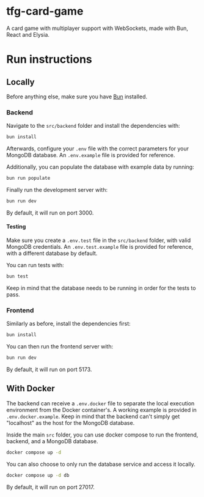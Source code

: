 # tfg-card-game

A card game with multiplayer support with WebSockets, made with
Bun, React and Elysia.

# Run instructions

## Locally

Before anything else, make sure you have [Bun](https://bun.sh/) installed.

### Backend

Navigate to the `src/backend` folder and install the dependencies with:

```bash
bun install
```

Afterwards, configure your `.env` file with the correct parameters for your
MongoDB database. An `.env.example` file is provided for reference.

Additionally, you can populate the database with example data by running:

```bash
bun run populate
```

Finally run the development server with:

```bash
bun run dev
```

By default, it will run on port 3000.

#### Testing

Make sure you create a `.env.test` file in the `src/backend` folder, with valid MongoDB credentials.
An `.env.test.example` file is provided for reference, with a different database by default.

You can run tests with:

```bash
bun test
```

Keep in mind that the database needs to be running in order for the tests to pass.

### Frontend

Similarly as before, install the dependencies first:

```bash
bun install
```

You can then run the frontend server with:

```bash
bun run dev
```

By default, it will run on port 5173.

## With Docker

The backend can receive a `.env.docker` file to separate the local execution environment from the Docker container's.
A working example is provided in `.env.docker.example`.
Keep in mind that the backend can't simply get "localhost" as the host for the MongoDB database.

Inside the main `src` folder, you can use docker compose to run the frontend, backend, and a MongoDB database.

```bash
docker compose up -d
```

You can also choose to only run the database service and access it locally.

```bash
docker compose up -d db
```

By default, it will run on port 27017.


